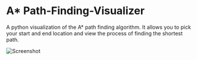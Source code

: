 # A* Path-Finding-Visualizer
A python visualization of the A* path finding algorithm. It allows you to pick your start and end location and view the process of finding the shortest path.


![Screenshot](https://user-images.githubusercontent.com/107715018/179411544-2fc15085-ea61-4d8c-a254-0df117fa99fe.png)
